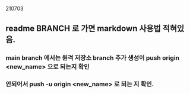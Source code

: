 210703

## readme BRANCH 로 가면 markdown 사용법 적혀있음.

### main branch 에서는 원격 저장소 branch 추가 생성이 push origin <new_name> 으로 되는지 확인
### 안되어서 push -u origin <new_name> 로 되는 지 확인.
